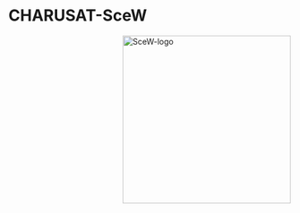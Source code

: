 # CHARUSAT-SceW

<img align=right height=300 width=300 alt="SceW-logo" src="https://user-images.githubusercontent.com/61371035/141689487-df0aeeed-28fe-4fe8-b962-bdcb844b06db.png"/>
